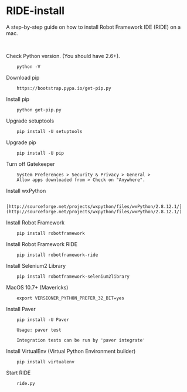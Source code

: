 RIDE-install
============

A step-by-step guide on how to install Robot Framework IDE (RIDE) on a mac.

<br/>


Check Python version. (You should have 2.6+).

		python -V
		
Download pip

		https://bootstrap.pypa.io/get-pip.py
		
Install pip

		python get-pip.py
		
Upgrade setuptools

		pip install -U setuptools
		
Upgrade pip

		pip install -U pip
		
Turn off Gatekeeper

		System Preferences > Security & Privacy > General > 
		Allow apps downloaded from > Check on "Anywhere".
		
Install wxPython

		[http://sourceforge.net/projects/wxpython/files/wxPython/2.8.12.1/](http://sourceforge.net/projects/wxpython/files/wxPython/2.8.12.1/)
		
Install Robot Framework

		pip install robotframework
		
Install Robot Framework RIDE

		pip install robotframework-ride
		
Install Selenium2 Library

		pip install robotframework-selenium2library
		
MacOS 10.7+ (Mavericks)

		export VERSIONER_PYTHON_PREFER_32_BIT=yes
		
Install Paver

		pip install -U Paver
		
		Usage: paver test
		
		Integration tests can be run by 'paver integrate'
		
Install VirtualEnv (Virtual Python Environment builder)

		pip install virtualenv

Start RIDE

		ride.py		
